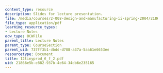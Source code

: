 ```yaml
---
content_type: resource
description: Slides for lecture presentation.
file: /media/courses/2-008-design-and-manufacturing-ii-spring-2004/21866e5be882937b4e6434db6e235165_12tinyprod_6_f_2.pdf
file_type: application/pdf
learning_resource_types:
- Lecture Notes
ocw_type: OCWFile
parent_title: Lecture Notes
parent_type: CourseSection
parent_uid: 737ff3b1-dbdd-d788-a37a-5aa61e6653ee
resourcetype: Document
title: 12tinyprod_6_f_2.pdf
uid: 21866e5b-e882-937b-4e64-34db6e235165
---
```

